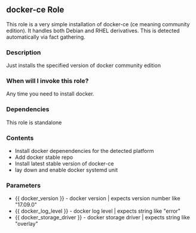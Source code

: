 ## docker-ce Role
This role is a very simple installation of docker-ce (ce meaning community edition). It handles both Debian and RHEL derivatives. This is detected automatically via fact gathering.

### Description
Just installs the specified version of docker community edition

### When will I invoke this role?
Any time you need to install docker.

### Dependencies
This role is standalone

### Contents
* Install docker depenendencies for the detected platform
* Add docker stable repo
* Install latest stable version of docker-ce
* lay down and enable docker systemd unit

### Parameters
* {{ docker_version }} - docker version | expects version number like "17.09.0"
* {{ docker_log_level }} - docker log level | expects string like "error"
* {{ docker_storage_driver }} - docker storage driver | expects string like "overlay"
